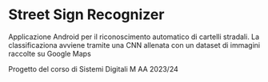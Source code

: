 # Street Sign Recognizer

Applicazione Android per il riconoscimento automatico di cartelli stradali. La classificaziona avviene tramite una CNN allenata con un dataset di immagini raccolte su Google Maps

Progetto del corso di Sistemi Digitali M AA 2023/24